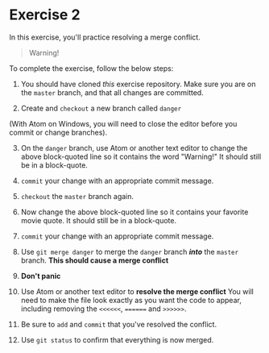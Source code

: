 # Exercise 2
In this exercise, you'll practice resolving a merge conflict.

> Warning! 

To complete the exercise, follow the below steps:

1. You should have cloned _this_ exercise repository. Make sure you are on the `master` branch, and that all changes are committed.

2. Create and `checkout` a new branch called `danger`

  (With Atom on Windows, you will need to close the editor before you commit or change branches).

3. On the `danger` branch, use Atom or another text editor to change the above block-quoted line so it contains the word "Warning!" It should still be in a block-quote.

4. `commit` your change with an appropriate commit message.

5. `checkout` the `master` branch again.

6. Now change the above block-quoted line so it contains your favorite movie quote. It should still be in a block-quote.

7. `commit` your change with an appropriate commit message.

8. Use `git merge danger` to merge the `danger` branch ___into___ the `master` branch. **This should cause a merge conflict**

9. **Don't panic**

10. Use Atom or another text editor to **resolve the merge conflict** You will need to make the file look exactly as you want the code to appear, including removing the `<<<<<<`, `======` and `>>>>>>`.

11. Be sure to `add` and `commit` that you've resolved the conflict.

12. Use `git status` to confirm that everything is now merged.
